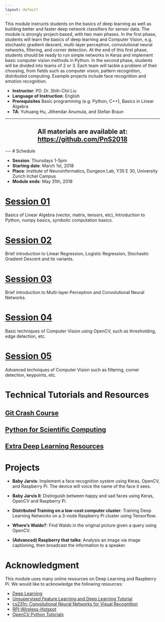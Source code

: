 ```yaml
---
layout: default
---
```


This module instructs students on the basics of deep learning as well as building better and faster deep network classifiers for sensor data. The module is strongly project-based, with two main phases. In the first phase, students will learn the basics of deep learning and Computer Vision, e.g. stochastic gradient descent, multi-layer perceptron, convolutional neural networks, filtering, and corner detection. At the end of this first phase, students should be ready to run simple networks in Keras and implement basic computer vision methods in Python. In the second phase, students will be divided into teams of 2 or 3. Each team will tackle a problem of their choosing, from fields such as computer vision, pattern recognition, distributed computing. Example projects include face recognition and emotion recognition.

+ __Instructor__: PD. Dr. Shih-Chii Liu
+ __Language of Instruction__: English
+ __Prerequisites__ Basic programming (e.g. Python, C++), Basics in Linear Algebra
+ __TA__: Yuhuang Hu, Jithendar Anumula, and Stefan Braun

---
<div>
<h2 align="center">
    All materials are available at: <a href="https://github.com/PnS2018">https://github.com/PnS2018</a>
</h2>
</div>
---
# Schedule

+ __Session__: Thursdays 1-5pm
+ __Starting date__: March 1st, 2018
+ __Place__: Institute of Neuroinformatics, Dungeon Lab, Y35 E 30, University Zurich Irchel Campus
+ __Module ends__: May 31th, 2018

# [Session 01](./session_01.md)
Basics of Linear Algebra (vector, matrix, tensors, etc), Introduction to Python, numpy basics, symbolic computation basics.

# [Session 02](./session_02.md)
Brief introduction to Linear Regression, Logistic Regression, Stochastic Gradient Descent and its variants.

# [Session 03](./session_03.md)
Brief introduction to Multi-layer Perceptron and Convolutional Neural Networks.

# [Session 04](./session_04.md)
Basic techniques of Computer Vision using OpenCV, such as thresholding, edge detection, etc.

# [Session 05](./session_05.md)
Advanced techniques of Computer Vision such as filtering, corner detection, keypoints, etc.

# Technical Tutorials and Resources

## [Git Crash Course](./git-intro.md)

## [Python for Scientific Computing](./python-sc.md)

## [Extra Deep Learning Resources](./dl-res.md)

# Projects

+ __Baby Jarvis__: Implement a face recognition system using Keras, OpenCV, and Raspberry Pi. The device will voice the name of the face it sees.

+ __Baby Jarvis II__: Distinguish between happy and sad faces using Keras, OpenCV and Raspberry Pi.

+ __Distributed Training on a low-cost computer cluster__: Training Deep Learning Networks on a 3-node Raspberry Pi cluster using Tensorflow.

+ __Where’s Waldo?__: Find Waldo in the original picture given a query using OpenCV.

+ __(Advanced) Raspberry that talks__: Analysis an image via image captioning, then broadcast the information to a speaker.

# Acknowledgment

This module uses many online resources on Deep Learning and Raspberry Pi.
We would like to acknowledge the following resources:

+ [Deep Learning](http://www.deeplearningbook.org/)
+ [Unsupervised Feature Learning and Deep Learning Tutorial](http://ufldl.stanford.edu/tutorial/)
+ [cs231n: Convolutional Neural Networks for Visual Recognition](http://cs231n.github.io/)
+ [RPI-Wireless-Hotspot](https://github.com/unixabg/RPI-Wireless-Hotspot)
+ [OpenCV Python Tutorials](http://opencv-python-tutroals.readthedocs.io/en/latest/py_tutorials/py_tutorials.html)
